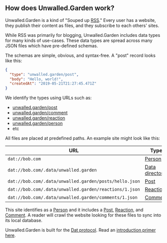 ## How does Unwalled.Garden work?

Unwalled.Garden is a kind of "Souped up [RSS](https://en.wikipedia.org/wiki/RSS)." Every user has a website, they publish their content as files, and they subscribe to each others' sites.

While RSS was primarily for blogging, Unwalled.Garden includes data types for many kinds of use-cases. These data types are spread across many JSON files which have pre-defined schemas.

The schemas are simple, obvious, and syntax-free. A "post" record looks like this:

```json
{
  "type": "unwalled.garden/post",
  "body": "Hello, world!",
  "createdAt": "2019-05-21T21:27:45.471Z"
}
```

We identify the types using URLs such as:

 - [unwalled.garden/post](/post)
 - [unwalled.garden/comment](/comment)
 - [unwalled.garden/reaction](/reaction)
 - [unwalled.garden/person](/person)
 - etc

All files are placed at predefined paths. An example site might look like this:

|URL|Type|
|-|-|
|`dat://bob.com`|[Person](/person)|
|`dat://bob.com/.data/unwalled.garden`|[Data directory](/dir/data)
|`dat://bob.com/.data/unwalled.garden/posts/hello.json`|[Post](/post)
|`dat://bob.com/.data/unwalled.garden/reactions/1.json`|[Reaction](/reaction)
|`dat://bob.com/.data/unwalled.garden/comments/1.json`|[Comment](/comment)

This site identifies as a [Person](/person) and it includes a [Post](/post), [Reaction](/reaction), and [Comment](/comment). A reader will crawl the website looking for these files to sync into its local database.

Unwalled.Garden is built for the [Dat protocol](https://dat.foundation). Read an [introduction primer here](./dat-primer).